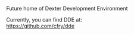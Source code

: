 Future home of Dexter Development Environment

Currently, you can find DDE at:<br>
https://github.com/cfry/dde
